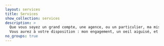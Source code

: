 ```yaml
---
layout: services
title: Services
show_collection: services
description: >
  Que vous soyez un grand compte, une agence, ou un particulier, ma mission restera la même : « S'assurer la réussite de vos projets », en mettant en avant, vos choix, et votre image.
  Vous aurez à votre disposition : mon engagement, un oeil aiguisé, et mon enthousiasme en toute circonstance :)
no_groups: true
---
```

